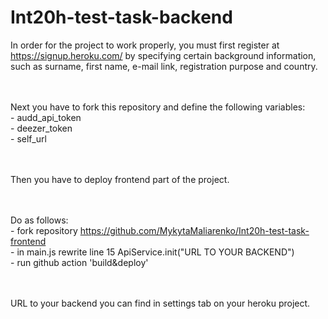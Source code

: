 # Int20h-test-task-backend

In order for the project to work properly, you must first register at https://signup.heroku.com/ by specifying certain background information, such as surname, first name, e-mail link, registration purpose and country.

<br><br>Next you have to fork this repository and define the following variables:
<br>- audd_api_token
<br>- deezer_token
<br>- self_url

<br><br>Then you have to deploy frontend part of the project.

<br><br>Do as follows:
<br>- fork repository https://github.com/MykytaMaliarenko/Int20h-test-task-frontend
<br>- in main.js rewrite line 15 ApiService.init("URL TO YOUR BACKEND")
<br>- run github action 'build&deploy'

<br><br>URL to your backend you can find in settings tab on your heroku project.
